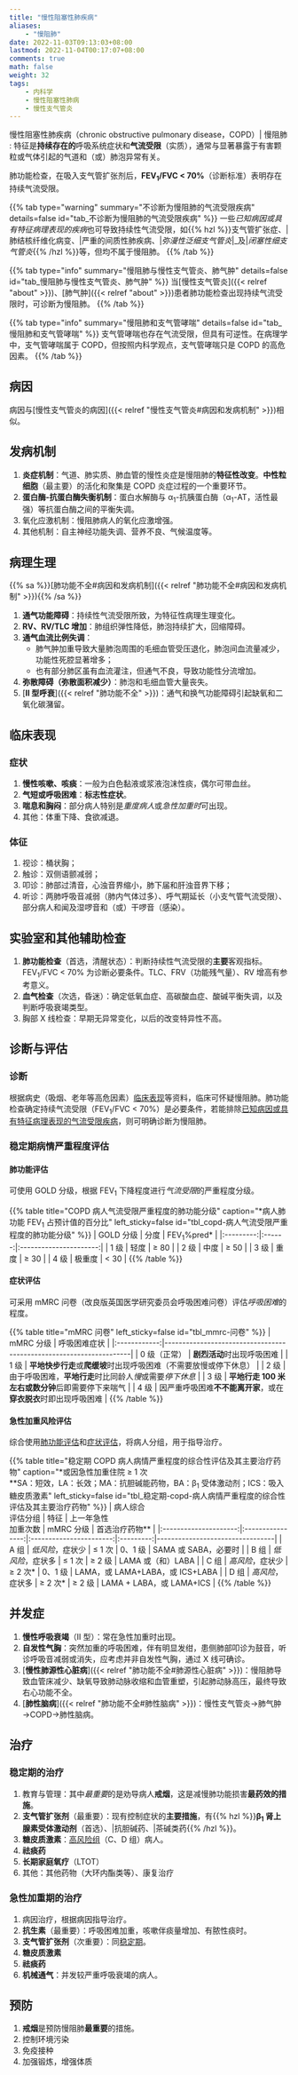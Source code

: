 ```yaml
---
title: "慢性阻塞性肺疾病"
aliases:
    - "慢阻肺"
date: 2022-11-03T09:13:03+08:00
lastmod: 2022-11-04T00:17:07+08:00
comments: true
math: false
weight: 32
tags:
    - 内科学
    - 慢性阻塞性肺病
    - 慢性支气管炎
---
```


慢性阻塞性肺疾病（chronic obstructive pulmonary disease，COPD）| 慢阻肺
: 特征是**持续存在的**呼吸系统症状和**气流受限**（实质），通常与显著暴露于有害颗粒或气体引起的气道和（或）肺泡异常有关。

肺功能检查，在吸入支气管扩张剂后，**FEV<sub>1</sub>/FVC \< 70%**（诊断标准）表明存在持续气流受限。

<!--more-->

{{% tab type="warning" summary="不诊断为慢阻肺的气流受限疾病" details=false id="tab_不诊断为慢阻肺的气流受限疾病" %}}
一些*已知病因或具有特征病理表现的疾病*也可导致持续性气流受限，如{{% hzl %}}支气管扩张症、|肺结核纤维化病变、|严重的间质性肺疾病、|*弥漫性泛细支气管炎*|_及|*闭塞性细支气管炎*{{% /hzl %}}等，但均不属于慢阻肺。
{{% /tab %}}

{{% tab type="info" summary="慢阻肺与慢性支气管炎、肺气肿" details=false  id="tab_慢阻肺与慢性支气管炎、肺气肿" %}}
当[慢性支气管炎]({{< relref "about" >}})、[肺气肿]({{< relref "about" >}})患者肺功能检查出现持续气流受限时，可诊断为慢阻肺。
{{% /tab %}}

{{% tab type="info" summary="慢阻肺和支气管哮喘" details=false id="tab_慢阻肺和支气管哮喘" %}}
支气管哮喘也存在气流受限，但具有可逆性。在病理学中，支气管哮喘属于 COPD，但按照内科学观点，支气管哮喘只是 COPD 的高危因素。
{{% /tab %}}

## 病因

病因与[慢性支气管炎的病因]({{< relref "慢性支气管炎#病因和发病机制" >}})相似。

## 发病机制

1. **炎症机制**：气道、肺实质、肺血管的慢性炎症是慢阻肺的**特征性改变**。**中性粒细胞**（最主要）的活化和聚集是 COPD 炎症过程的一个重要环节。
2. **蛋白酶-抗蛋白酶失衡机制**：蛋白水解酶与 α<sub>1</sub>-抗胰蛋白酶（α<sub>1</sub>-AT，活性最强）等抗蛋白酶之间的平衡失调。
3. 氧化应激机制：慢阻肺病人的氧化应激增强。
4. 其他机制：自主神经功能失调、营养不良、气候温度等。

## 病理生理

{{% sa %}}[肺功能不全#病因和发病机制]({{< relref "肺功能不全#病因和发病机制" >}}){{% /sa %}}

1. **通气功能障碍**：持续性气流受限所致，为特征性病理生理变化。
2. **RV、RV/TLC 增加**：肺组织弹性降低，肺泡持续扩大，回缩障碍。
3. **通气血流比例失调**：
    - 肺气肿加重导致大量肺泡周围的毛细血管受压退化，肺泡间血流量减少，功能性死腔显著增多；
    - 也有部分肺区虽有血流灌注，但通气不良，导致功能性分流增加。
4. **弥散障碍（弥散面积减少）**：肺泡和毛细血管大量丧失。
5. [**Ⅱ 型呼衰**]({{< relref "肺功能不全" >}})：通气和换气功能障碍引起缺氧和二氧化碳潴留。

## 临床表现

### 症状

1. **慢性咳嗽、咳痰**：一般为白色黏液或浆液泡沫性痰，偶尔可带血丝。
2. **气短或呼吸困难**：**标志性症状**。
3. **喘息和胸闷**：部分病人特别是*重度病人*或*急性加重时*可出现。
4. 其他：体重下降、食欲减退。

### 体征

1. 视诊：桶状胸；
2. 触诊：双侧语颤减弱；
3. 叩诊：肺部过清音，心浊音界缩小，肺下届和肝浊音界下移；
4. 听诊：两肺呼吸音减弱（肺内气体过多）、呼气期延长（小支气管气流受限）、部分病人和闻及湿啰音和（或）干啰音（感染）。

## 实验室和其他辅助检查

1. **肺功能检查**（首选，清醒状态）：判断持续性气流受限的**主要**客观指标。FEV<sub>1</sub>/FVC \< 70% 为诊断必要条件。TLC、FRV（功能残气量）、RV 增高有参考意义。
2. **血气检查**（次选，昏迷）：确定低氧血症、高碳酸血症、酸碱平衡失调，以及判断呼吸衰竭类型。
3. 胸部 X 线检查：早期无异常变化，以后的改变特异性不高。

## 诊断与评估

### 诊断

根据病史（吸烟、老年等高危因素）[临床表现](#临床表现)等资料，临床可怀疑慢阻肺。肺功能检查确定持续气流受限（FEV<sub>1</sub>/FVC \< 70%）是必要条件，若能排除[已知病因或具有特征病理表现的气流受限疾病](#tab_不诊断为慢阻肺的气流受限疾病)，则可明确诊断为慢阻肺。

### 稳定期病情严重程度评估

#### 肺功能评估

可使用 GOLD 分级，根据 FEV<sub>1</sub> 下降程度进行*气流受限*的严重程度分级。

{{% table title="COPD 病人气流受限严重程度的肺功能分级" caption="\*病人肺功能 FEV<sub>1</sub> 占预计值的百分比" left_sticky=false id="tbl_copd-病人气流受限严重程度的肺功能分级" %}}
| GOLD 分级 |  分度  | FEV<sub>1</sub>%pred\* |
|:---------:|:------:|:----------------------:|
|    1 级   |  轻度  |          ≥ 80          |
|    2 级   |  中度  |          ≥ 50          |
|    3 级   |  重度  |          ≥ 30          |
|    4 级   | 极重度 |          \< 30         |
{{% /table %}}

#### 症状评估

可采用 mMRC 问卷（改良版英国医学研究委员会呼吸困难问卷）评估*呼吸困难*的程度。

{{% table title="mMRC 问卷" left_sticky=false id="tbl_mmrc-问卷" %}}
|   mMRC 分级  | 呼吸困难症状                                                       |
|:------------:|--------------------------------------------------------------------|
| 0 级（正常） | **剧烈活动**时出现呼吸困难                                         |
|     1 级     | **平地快步行走**或**爬缓坡**时出现呼吸困难（不需要放慢或停下休息） |
|     2 级     | 由于呼吸困难，**平地行走**时比同龄人*慢*或需要*停下休息*           |
|     3 级     | **平地行走 100 米左右或数分钟**后即需要停下来喘气                  |
|     4 级     | 因严重呼吸困难**不不能离开家**，或在**穿衣脱衣**时即出现呼吸困难   |
{{% /table %}}

#### 急性加重风险评估

综合使用[肺功能评估](#肺功能评估)和[症状评估](#症状评估)，将病人分组，用于指导治疗。

{{% table title="稳定期 COPD 病人病情严重程度的综合性评估及其主要治疗药物" caption="\*或因急性加重住院 ≥ 1 次<br/>\*\*SA：短效，LA：长效；MA：抗胆碱能药物，BA：β<sub>1</sub> 受体激动剂；ICS：吸入糖皮质激素" left_sticky=false id="tbl_稳定期-copd-病人病情严重程度的综合性评估及其主要治疗药物"  %}}
| 病人综合<br/>评估分组 |       特征       | 上一年急性<br/>加重次数 | mMRC 分级 | 首选治疗药物\*\*                |
|:---------------------:|:----------------:|:-----------------------:|:---------:|---------------------------------|
|          A 组         | *低风险*，症状少 |          ≤ 1 次         |  0、1 级  | SAMA 或 SABA，必要时            |
|          B 组         | *低风险*，症状多 |          ≤ 1 次         |   ≥ 2 级  | LAMA 或（和）LABA               |
|          C 组         | *高风险*，症状少 |         ≥ 2 次\*        |  0、1 级  | LAMA，或 LAMA+LABA，或 ICS+LABA |
|          D 组         | *高风险*，症状多 |         ≥ 2 次\*        |   ≥ 2 级  | LAMA + LABA，或 LAMA+ICS        |
{{% /table %}}

## 并发症

1. **慢性呼吸衰竭**（Ⅱ 型）：常在急性加重时出现。
2. **自发性气胸**：突然加重的呼吸困难，伴有明显发绀，患侧肺部叩诊为鼓音，听诊呼吸音减弱或消失，应考虑并非自发性气胸，通过 X 线可确诊。
3. [**慢性肺源性心脏病**]({{< relref "肺功能不全#肺源性心脏病" >}})：慢阻肺导致血管床减少、缺氧导致肺动脉收缩和血管重塑，引起肺动脉高压，最终导致右心功能不全。
4. [**肺性脑病**]({{< relref "肺功能不全#肺性脑病" >}})：慢性支气管炎→肺气肿→COPD→肺性脑病。

## 治疗

### 稳定期的治疗

1. 教育与管理：其中*最重要*的是劝导病人**戒烟**，这是减慢肺功能损害**最药效的措施**。
2. **支气管扩张剂**（最重要）：现有控制症状的**主要措施**，有{{% hzl %}}**β<sub>1</sub> 肾上腺素受体激动剂**（首选）、|抗胆碱药、|茶碱类药{{% /hzl %}}。
3. **糖皮质激素**：[高风险组](#急性加重风险评估)（C、D 组）病人。
4. **祛痰药**
5. **长期家庭氧疗**（LTOT）
6. 其他：其他药物（大环内酯类等）、康复治疗

### 急性加重期的治疗

1. 病因治疗，根据病因指导治疗。
2. **抗生素**（最重要）：呼吸困难加重，咳嗽伴痰量增加、有脓性痰时。
3. **支气管扩张剂**（次重要）：同[稳定期](#稳定期的治疗)。
4. **糖皮质激素**
5. **祛痰药**
6. **机械通气**：并发较严重呼吸衰竭的病人。

## 预防

1. **戒烟**是预防慢阻肺**最重要**的措施。
2. 控制环境污染
3. 免疫接种
4. 加强锻炼，增强体质
